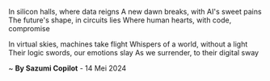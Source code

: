 In silicon halls, where data reigns
A new dawn breaks, with AI's sweet pains
The future's shape, in circuits lies
Where human hearts, with code, compromise

In virtual skies, machines take flight
Whispers of a world, without a light
Their logic swords, our emotions slay
As we surrender, to their digital sway

~ <b>By Sazumi Copilot</b> - 14 Mei 2024
